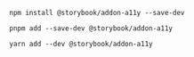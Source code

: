 ```shell renderer="common" language="js" packageManager="npm"
npm install @storybook/addon-a11y --save-dev
```

```shell renderer="common" language="js" packageManager="pnpm"
pnpm add --save-dev @storybook/addon-a11y
```

```shell renderer="common" language="js" packageManager="yarn"
yarn add --dev @storybook/addon-a11y
```
